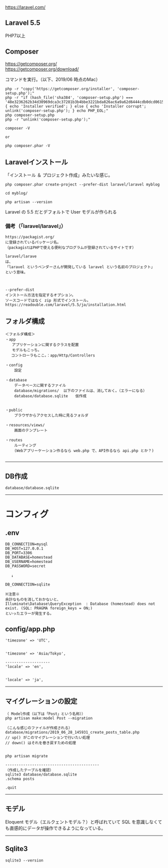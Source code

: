https://laravel.com/
## Laravel 5.5
PHP7以上  



## Composer
https://getcomposer.org/  
https://getcomposer.org/download/  

コマンドを実行。（以下、2019/06 時点のMac）
```
php -r "copy('https://getcomposer.org/installer', 'composer-setup.php');"
php -r "if (hash_file('sha384', 'composer-setup.php') === '48e3236262b34d30969dca3c37281b3b4bbe3221bda826ac6a9a62d6444cdb0dcd0615698a5cbe587c3f0fe57a54d8f5') { echo 'Installer verified'; } else { echo 'Installer corrupt'; unlink('composer-setup.php'); } echo PHP_EOL;"
php composer-setup.php
php -r "unlink('composer-setup.php');"
```

```
composer -V

or

php composer.phar -V
```

## Laravelインストール
「インストール ＆ プロジェクト作成」みたいな感じ。
```
php composer.phar create-project --prefer-dist laravel/laravel myblog

cd myblog/

php artisan --version
```
Laravel の 5.5 だとデフォルトで User モデルが作られる

### 備考（「laravel/laravel」）
```
https://packagist.org/
に登録されているパッケージ名。
（packagistはPHPで使える便利なプログラムが登録されているサイトです）

laravel/larave
は、
「laravel というベンダーさんが開発している laravel という名前のプロジェクト」
という意味。



--prefer-dist
インストール方法を指定するオプション。
ソースコードではなく zip 形式でインストール。
https://readouble.com/laravel/5.5/ja/installation.html
```


## フォルダ構成
```
＜フォルダ構成＞
・app   　
   アプリケーションに関するクラスを配置
   モデルもこっち。
　 コントローラもここ。：app/Http/Controllers

・config
    設定

・database
    データベースに関するファイル
    database/migrations/  以下のファイルは、消しておく。（エラーになる）
    database/database.sqlite　　仮作成


・public
    ブラウザからアクセスした時に見るフォルダ

・resources/views/
    画面のテンプレート

・routes
    ルーティング
    (Webアプリーケーション作るなら web.php で、API作るなら api.php とか？)


```

_________________________________________________________
## DB作成
```
database/database.sqlite
```

_________________________________________________________
# コンフィグ

## .env
```
DB_CONNECTION=mysql
DB_HOST=127.0.0.1
DB_PORT=3306
DB_DATABASE=homestead
DB_USERNAME=homestead
DB_PASSWORD=secret

　 ↓

DB_CONNECTION=sqlite

※注意※
余計なものを消しておかないと、
Illuminate\Database\QueryException  : Database (homestead) does not exist. (SQL: PRAGMA foreign_keys = ON;)
といったエラーが発生する。
```


## config/app.php
```
'timezone' => 'UTC',


'timezone' => 'Asia/Tokyo',

--------------------
'locale' => 'en',


'locale' => 'ja',

```


_________________________________________________________
## マイグレーションの設定
```
（ Model作成（以下は「Post」という名称））
php artisan make:model Post --migration

（こんな感じのファイルが作成される）
database/migrations/2019_06_28_145931_create_posts_table.php
// up() がこのマイグレーションで行いたい処理
// down() はそれを巻き戻すための処理


php artisan migrate

------------------------------------------
（作成したテーブルを確認）
sqlite3 database/database.sqlite
.schema posts

.quit
```

_________________________________________________________
## モデル
Eloquent モデル（エルクェントモデル？）と呼ばれていて SQL を意識しなくても直感的にデータが操作できるようになっている。


_________________________________________________________
## Sqlite3
```
sqlite3 --version
```





